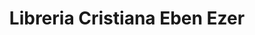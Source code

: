 ---
title: "Libreria Cristiana Eben Ezer"
url: /cuyotenango/libreria-cristiana-eben-ezer/
shop: libros
---